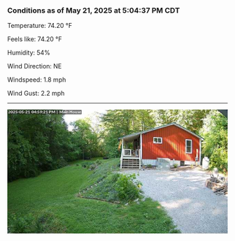 ### Conditions as of May 21, 2025 at 5:04:37 PM CDT 

Temperature: 74.20 &deg;F

Feels like: 74.20 &deg;F

Humidity: 54%

Wind Direction: NE

Windspeed: 1.8 mph

Wind Gust: 2.2 mph

---

<img src="./images/latest.jpeg"/>


